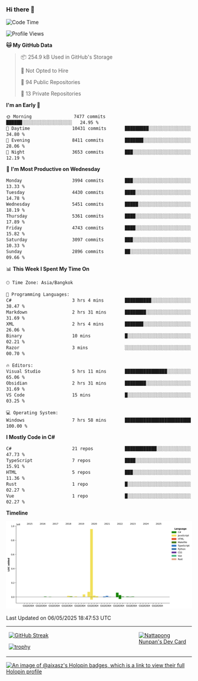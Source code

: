 ### Hi there 👋

<!--START_SECTION:waka-->
![Code Time](http://img.shields.io/badge/Code%20Time-2%2C248%20hrs%2022%20mins-blue)

![Profile Views](http://img.shields.io/badge/Profile%20Views-0-blue)

**🐱 My GitHub Data** 

> 📦 254.9 kB Used in GitHub's Storage 
 > 
> 🚫 Not Opted to Hire
 > 
> 📜 94 Public Repositories 
 > 
> 🔑 13 Private Repositories 
 > 
**I'm an Early 🐤** 

```text
🌞 Morning                7477 commits        ██████░░░░░░░░░░░░░░░░░░░   24.95 % 
🌆 Daytime                10431 commits       █████████░░░░░░░░░░░░░░░░   34.80 % 
🌃 Evening                8411 commits        ███████░░░░░░░░░░░░░░░░░░   28.06 % 
🌙 Night                  3653 commits        ███░░░░░░░░░░░░░░░░░░░░░░   12.19 % 
```
📅 **I'm Most Productive on Wednesday** 

```text
Monday                   3994 commits        ███░░░░░░░░░░░░░░░░░░░░░░   13.33 % 
Tuesday                  4430 commits        ████░░░░░░░░░░░░░░░░░░░░░   14.78 % 
Wednesday                5451 commits        █████░░░░░░░░░░░░░░░░░░░░   18.19 % 
Thursday                 5361 commits        ████░░░░░░░░░░░░░░░░░░░░░   17.89 % 
Friday                   4743 commits        ████░░░░░░░░░░░░░░░░░░░░░   15.82 % 
Saturday                 3097 commits        ███░░░░░░░░░░░░░░░░░░░░░░   10.33 % 
Sunday                   2896 commits        ██░░░░░░░░░░░░░░░░░░░░░░░   09.66 % 
```


📊 **This Week I Spent My Time On** 

```text
🕑︎ Time Zone: Asia/Bangkok

💬 Programming Languages: 
C#                       3 hrs 4 mins        ██████████░░░░░░░░░░░░░░░   38.47 % 
Markdown                 2 hrs 31 mins       ████████░░░░░░░░░░░░░░░░░   31.69 % 
XML                      2 hrs 4 mins        ███████░░░░░░░░░░░░░░░░░░   26.06 % 
Binary                   10 mins             █░░░░░░░░░░░░░░░░░░░░░░░░   02.21 % 
Razor                    3 mins              ░░░░░░░░░░░░░░░░░░░░░░░░░   00.70 % 

🔥 Editors: 
Visual Studio            5 hrs 11 mins       ████████████████░░░░░░░░░   65.06 % 
Obsidian                 2 hrs 31 mins       ████████░░░░░░░░░░░░░░░░░   31.69 % 
VS Code                  15 mins             █░░░░░░░░░░░░░░░░░░░░░░░░   03.25 % 

💻 Operating System: 
Windows                  7 hrs 58 mins       █████████████████████████   100.00 % 
```

**I Mostly Code in C#** 

```text
C#                       21 repos            ████████████░░░░░░░░░░░░░   47.73 % 
TypeScript               7 repos             ████░░░░░░░░░░░░░░░░░░░░░   15.91 % 
HTML                     5 repos             ███░░░░░░░░░░░░░░░░░░░░░░   11.36 % 
Rust                     1 repo              █░░░░░░░░░░░░░░░░░░░░░░░░   02.27 % 
Vue                      1 repo              █░░░░░░░░░░░░░░░░░░░░░░░░   02.27 % 
```



**Timeline**

![Lines of Code chart](https://raw.githubusercontent.com/aixasz/aixasz/main/assets/bar_graph.png)


 Last Updated on 06/05/2025 18:47:53 UTC
<!--END_SECTION:waka-->

<table>
<tr>
<td width="70%" valign="top">
 
 [![GitHub Streak](http://github-readme-streak-stats.herokuapp.com?user=aixasz&theme=github-dark&hide_border=true&date_format=%5BY%20%5DM%20j)](https://git.io/streak-stats)

 [![trophy](https://github-profile-trophy.vercel.app/?username=aixasz&theme=onedark)](https://github.com/ryo-ma/github-profile-trophy)
 </td>
<td width="30%" valign="top">
 
<a href="https://app.daily.dev/aixasz"><img src="https://api.daily.dev/devcards/403207936e6547c9a85ea449e9f3abe8.png?r=re8" alt="Nattapong Nunpan's Dev Card"/></a>

 </td>
</tr>
</table>

[![An image of @aixasz's Holopin badges, which is a link to view their full Holopin profile](https://holopin.me/aixasz)](https://holopin.io/@aixasz)
 
